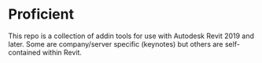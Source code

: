 # Proficient

This repo is a collection of addin tools for use with Autodesk Revit 2019 and later. 
Some are company/server specific (keynotes) but others are self-contained within Revit.
